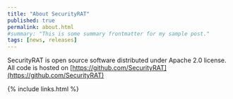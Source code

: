 ```yaml
---
title: "About SecurityRAT"
published: true
permalink: about.html
#summary: "This is some summary frontmatter for my sample post."
tags: [news, releases]
---
```


SecurityRAT is open source software distributed under Apache 2.0 license. All code is hosted on [https://github.com/SecurityRAT](https://github.com/SecurityRAT)




{% include links.html %}

